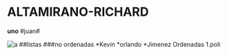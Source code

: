 # ALTAMIRANO-RICHARD
**uno**
#juan#

![a](https://definicion.de/wp-content/uploads/2010/12/Google.png)
##listas
###no ordenadas
*Kevin
   *orlando
*Jimenez
Ordenadas
   1.poli

